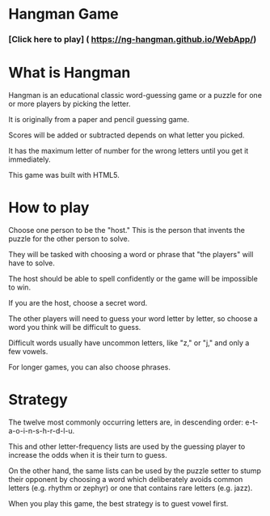 Hangman Game
============

### [Click here to play] ( https://ng-hangman.github.io/WebApp/)



What is Hangman
=======

Hangman is an educational classic word-guessing game or a puzzle for one or more players by picking the letter. 

It is originally from a paper and pencil guessing game. 

Scores will be added or subtracted depends on what letter you picked. 

It has the maximum letter of number for the wrong letters until you get it immediately. 

This game was built with HTML5.



How to play 
===================

Choose one person to be the "host." This is the person that invents the puzzle for the other person to solve. 

They will be tasked with choosing a word or phrase that "the players" will have to solve.

The host should be able to spell confidently or the game will be impossible to win.

If you are the host, choose a secret word. 

The other players will need to guess your word letter by letter, so choose a word you think will be difficult to guess. 

Difficult words usually have uncommon letters, like "z," or "j," and only a few vowels.

For longer games, you can also choose phrases.



Strategy
========

The twelve most commonly occurring letters are, in descending order: e-t-a-o-i-n-s-h-r-d-l-u. 

This and other letter-frequency lists are used by the guessing player to increase the odds when it is their turn to guess.

On the other hand, the same lists can be used by the puzzle setter to stump their opponent by choosing a word which deliberately avoids common letters (e.g. rhythm or zephyr) or one that contains rare letters (e.g. jazz).

When you play this game, the best strategy is to guest vowel first.


